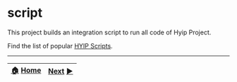 # script
This project builds an integration script to run all code of Hyip Project.

Find the list of popular [HYIP Scripts](https://tophyipmonitor.wordpress.com/hyip-scripts/).

***
|[:house:](https://github.com/hyip) [Home](https://github.com/hyip)|[Next](https://github.com/hyipteam/hyipteam.github.io) [:arrow_forward:](https://github.com/hyipteam/hyipteam.github.io)|
|:----|----:|
